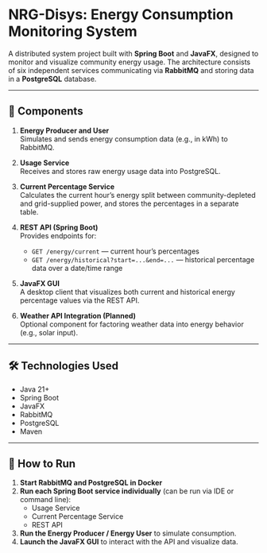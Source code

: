# NRG-Disys: Energy Consumption Monitoring System

A distributed system project built with **Spring Boot** and **JavaFX**, designed to monitor and visualize community energy usage. The architecture consists of six independent services communicating via **RabbitMQ** and storing data in a **PostgreSQL** database.

---

## 🔧 Components

1. **Energy Producer and User**  
   Simulates and sends energy consumption data (e.g., in kWh) to RabbitMQ.

2. **Usage Service**  
   Receives and stores raw energy usage data into PostgreSQL.

3. **Current Percentage Service**  
   Calculates the current hour’s energy split between community-depleted and grid-supplied power, and stores the percentages in a separate table.

4. **REST API (Spring Boot)**  
   Provides endpoints for:
   - `GET /energy/current` — current hour’s percentages  
   - `GET /energy/historical?start=...&end=...` — historical percentage data over a date/time range

5. **JavaFX GUI**  
   A desktop client that visualizes both current and historical energy percentage values via the REST API.

6. **Weather API Integration (Planned)**  
   Optional component for factoring weather data into energy behavior (e.g., solar input).

---

## 🛠️ Technologies Used

- Java 21+
- Spring Boot
- JavaFX
- RabbitMQ
- PostgreSQL
- Maven

---

## 🚀 How to Run

1. **Start RabbitMQ and PostgreSQL in Docker**
2. **Run each Spring Boot service individually** (can be run via IDE or command line):
   - Usage Service
   - Current Percentage Service
   - REST API
3. **Run the Energy Producer / Energy User** to simulate consumption.
4. **Launch the JavaFX GUI** to interact with the API and visualize data.
